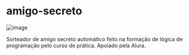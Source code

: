 # amigo-secreto
![image](https://github.com/user-attachments/assets/75801b68-b0af-4cf5-8acf-0a9350e23787)

Sorteador de amigo secreto automático feito na formação de lógica de programação pelo curso de prática. Apoiado pela Alura.
